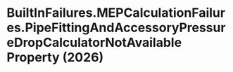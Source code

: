 # BuiltInFailures.MEPCalculationFailures.PipeFittingAndAccessoryPressureDropCalculatorNotAvailable Property (2026)

﻿